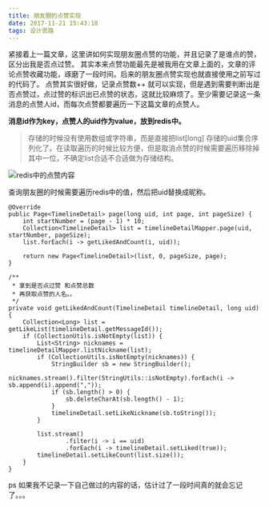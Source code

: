 ```yaml
---
title: 朋友圈的点赞实现
date: 2017-11-21 15:43:18
tags: 设计思路
---
```




紧接着上一篇文章，这里讲如何实现朋友圈点赞的功能，并且记录了是谁点的赞，区分出我是否点过赞。
其实本来点赞功能最先是被我用在文章上面的，文章的评论点赞收藏功能，琢磨了一段时间。后来的朋友圈点赞实现也就直接使用之前写过的代码了。
点赞其实很好做，记录点赞数++ 就可以实现，但是遇到需要判断出是否点赞过，点过赞的标识出已点赞的状态，这就比较麻烦了。至少需要记录这一条消息的点赞人id，而每次点赞都要遍历一下这篇文章的点赞人。

<!-- more -->
**消息id作为key，点赞人的uid作为value，放到redis中。**

> 存储的时候没有使用数组或字符串，而是直接把list[long] 存储的uid集合序列化了。在读取遍历的时候比较方便，但是取消点赞的时候需要遍历移除掉其中一位，不确定list合适不合适做为存储结构。

![redis中的点赞内容](http://img.blog.csdn.net/20171121152122867?watermark/2/text/aHR0cDovL2Jsb2cuY3Nkbi5uZXQvdTAxMTAzNTQwNw==/font/5a6L5L2T/fontsize/400/fill/I0JBQkFCMA==/dissolve/70/gravity/SouthEast)

查询朋友圈的时候需要遍历redis中的值，然后把uid替换成昵称。

```
@Override
public Page<TimelineDetail> page(long uid, int page, int pageSize) {
    int startNumber = (page - 1) * 10;
    Collection<TimelineDetail> list = timelineDetailMapper.page(uid, startNumber, pageSize);
    list.forEach(i -> getLikedAndCount(i, uid));

    return new Page<TimelineDetail>(list, 0, pageSize, page);
}

/**
 * 拿到是否点过赞 和点赞总数
 * 再获取点赞的人名。。
 */
private void getLikedAndCount(TimelineDetail timelineDetail, long uid) {
    Collection<Long> list = getLikeList(timelineDetail.getMessageId());
    if (CollectionUtils.isNotEmpty(list)) {
        List<String> nicknames = timelineDetailMapper.listNickname(list);
        if (CollectionUtils.isNotEmpty(nicknames)) {
            StringBuilder sb = new StringBuilder();
            nicknames.stream().filter(StringUtils::isNotEmpty).forEach(i -> sb.append(i).append(","));
            if (sb.length() > 0) {
                sb.deleteCharAt(sb.length() - 1);
            }
            timelineDetail.setLikeNickname(sb.toString());
        }

        list.stream()
                .filter(i -> i == uid)
                .forEach(i -> timelineDetail.setLiked(true));
        timelineDetail.setLikeCount(list.size());
    }
}
```
ps 如果我不记录一下自己做过的内容的话，估计过了一段时间真的就会忘记了。。。